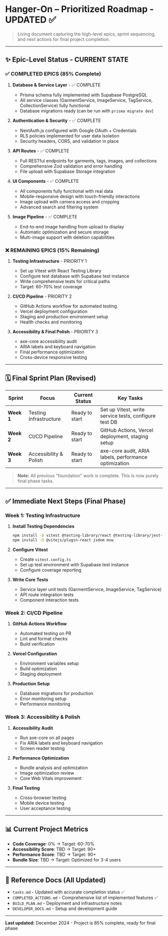 # Hanger-On – Prioritized Roadmap - UPDATED ✅

> Living document capturing the high-level epics, sprint sequencing, and next actions for final project completion.

---

## ✨ Epic-Level Status - CURRENT STATE

### ✅ COMPLETED EPICS (85% Complete)
1. **Database & Service Layer** - ✅ COMPLETE
   - Prisma schema fully implemented with Supabase PostgreSQL
   - All service classes (GarmentService, ImageService, TagService, CollectionService) fully functional
   - Database migrations ready (can be run with `prisma migrate dev`)

2. **Authentication & Security** - ✅ COMPLETE
   - NextAuth.js configured with Google OAuth + Credentials
   - RLS policies implemented for user data isolation
   - Security headers, CORS, and validation in place

3. **API Routes** - ✅ COMPLETE
   - Full RESTful endpoints for garments, tags, images, and collections
   - Comprehensive Zod validation and error handling
   - File upload with Supabase Storage integration

4. **UI Components** - ✅ COMPLETE
   - All components fully functional with real data
   - Mobile-responsive design with touch-friendly interactions
   - Image upload with camera access and cropping
   - Advanced search and filtering system

5. **Image Pipeline** - ✅ COMPLETE
   - End-to-end image handling from upload to display
   - Automatic optimization and secure storage
   - Multi-image support with deletion capabilities

### ❌ REMAINING EPICS (15% Remaining)

1. **Testing Infrastructure** - PRIORITY 1
   - Set up Vitest with React Testing Library
   - Configure test database with Supabase test instance
   - Write comprehensive tests for critical paths
   - Target: 60-70% test coverage

2. **CI/CD Pipeline** - PRIORITY 2
   - GitHub Actions workflow for automated testing
   - Vercel deployment configuration
   - Staging and production environment setup
   - Health checks and monitoring

3. **Accessibility & Final Polish** - PRIORITY 3
   - axe-core accessibility audit
   - ARIA labels and keyboard navigation
   - Final performance optimization
   - Cross-device responsive testing

---

## 🗓 Final Sprint Plan (Revised)

| Sprint | Focus | Current Status | Key Tasks |
|--------|-------|----------------|-----------|
| **Week 1** | Testing Infrastructure | Ready to start | Set up Vitest, write service tests, configure test DB |
| **Week 2** | CI/CD Pipeline | Ready to start | GitHub Actions, Vercel deployment, staging setup |
| **Week 3** | Accessibility & Polish | Ready to start | axe-core audit, ARIA labels, performance optimization |

> **Note:** All previous "foundation" work is complete. This is now purely final phase tasks.

---

## ✅ Immediate Next Steps (Final Phase)

### Week 1: Testing Infrastructure
1. **Install Testing Dependencies**
   ```bash
   npm install -D vitest @testing-library/react @testing-library/jest-dom @testing-library/user-event
   npm install -D @vitejs/plugin-react jsdom msw
   ```

2. **Configure Vitest**
   - Create `vitest.config.ts`
   - Set up test environment with Supabase test instance
   - Configure coverage reporting

3. **Write Core Tests**
   - Service layer unit tests (GarmentService, ImageService, TagService)
   - API route integration tests
   - Component interaction tests

### Week 2: CI/CD Pipeline
1. **GitHub Actions Workflow**
   - Automated testing on PR
   - Lint and format checks
   - Build verification

2. **Vercel Configuration**
   - Environment variables setup
   - Build optimization
   - Staging deployment

3. **Production Setup**
   - Database migrations for production
   - Error monitoring setup
   - Performance monitoring

### Week 3: Accessibility & Polish
1. **Accessibility Audit**
   - Run axe-core on all pages
   - Fix ARIA labels and keyboard navigation
   - Screen reader testing

2. **Performance Optimization**
   - Bundle analysis and optimization
   - Image optimization review
   - Core Web Vitals improvement

3. **Final Testing**
   - Cross-browser testing
   - Mobile device testing
   - User acceptance testing

---

## 📊 Current Project Metrics

- **Code Coverage**: 0% → Target: 60-70%
- **Accessibility Score**: TBD → Target: 90+
- **Performance Score**: TBD → Target: 90+
- **Bundle Size**: TBD → Target: Optimized for 3-4 users

---

## 📌 Reference Docs (All Updated)

* `tasks.md` - Updated with accurate completion status ✅
* `COMPLETED_ACTIONS.md` - Comprehensive list of implemented features ✅
* `BUILD_PLAN.md` - Deployment and infrastructure notes
* `DEVELOPER_DOCS.md` - Setup and development guide

---

**Last updated:** December 2024 - Project is 85% complete, ready for final phase